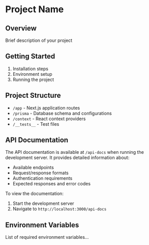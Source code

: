 # Project Name

## Overview
Brief description of your project

## Getting Started
1. Installation steps
2. Environment setup
3. Running the project

## Project Structure
- `/app` - Next.js application routes
- `/prisma` - Database schema and configurations
- `/context` - React context providers
- `/__tests__` - Test files

## API Documentation

The API documentation is available at `/api-docs` when running the development server. It provides detailed information about:

- Available endpoints
- Request/response formats
- Authentication requirements
- Expected responses and error codes

To view the documentation:
1. Start the development server
2. Navigate to `http://localhost:3000/api-docs`

## Environment Variables
List of required environment variables...

